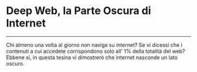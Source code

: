 # Deep Web, la Parte Oscura di Internet
---

Chi almeno una volta al giorno non naviga su internet? Se vi dicessi che i contenuti a cui accedete corrispondono solo all' 1% della totalità del web?
Ebbene si, in questa tesina vi dimostrerò che internet nasconde un lato oscuro.